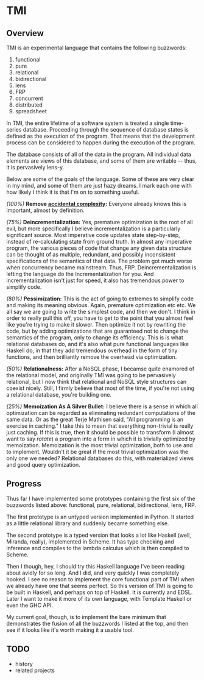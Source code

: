 TMI
====

## Overview

TMI is an experimental language that contains the following buzzwords:

1. functional
1. pure
1. relational
1. bidirectional
1. lens
1. FRP
1. concurrent
1. distributed
1. spreadsheet

In TMI, the entire lifetime of a software system is treated a single
time-series database.  Proceeding through the sequence of database states is
defined as the execution of the program.  That means that the development
process can be considered to happen during the execution of the program.

The database consists of all of the data in the program.  All individual data
elements are views of this database, and some of them are writable -- thus, it
is pervasively lens-y.

Below are some of the goals of the language.  Some of these are very clear in
my mind, and some of them are just hazy dreams.  I mark each one with how
likely I think it is that I'm on to something useful.

*(100%)* **Remove [accidental
complexity](https://en.wikipedia.org/wiki/No_Silver_Bullet):** Everyone already
knows this is important, almost by definition.

*(75%)* **Deincrementalization:** Yes, premature optimization is the root of
all evil, but more specifically I believe incrementalization is a particularly
significant source.  Most imperative code updates state step-by-step, instead
of re-calculating state from ground truth.  In almost any imperative program,
the various pieces of code that change any given data structure can be thought
of as multiple, redundant, and possibly inconsistent specifications of the
semantics of that data.  The problem got much worse when concurrency became
mainstream.  Thus, FRP.  Deincrementalization is letting the language do the
Incrementalization for you.  And incrementalization isn't just for speed, it
also has tremendous power to simplify code.

*(80%)* **Pessimization:** This is the act of going to extremes to simplify
code and making its meaning obvious.  Again, premature optimization etc etc.
We all say we are going to write the simplest code, and then we don't.  I think
in order to really pull this off, you have to get to the point that you almost
feel like you're trying to make it slower.  Then optimize it not by rewriting
the code, but by adding optimizations that are guaranteed not to change the
semantics of the program, only to change its efficiency.  This is is what
relational databases do, and it's also what pure functional languages like
Haskell do, in that they add tremendous overhead in the form of tiny functions,
and then brilliantly remove the overhead via optimization.

*(50%)* **Relationalness:** After a NoSQL phase, I becamse quite enamored of
the relational model, and originally TMI was going to be pervasively
relational, but I now think that relational and NoSQL style structures can
coexist nicely.  Still, I firmly believe  that most of the time, if you're not
using a relational database, you're building one.

*(25%)* **Memoization As A Silver Bullet:** I believe there is a sense in which all
optimization can be regarded as eliminating redundant computations of the same
data.  Or as the great Terje Mathisen said, "All programming is an exercise in
caching." I take this to mean that everything non-trivial is really just
caching.  If this is true, then it should be possible to transform (I almost
want to say *rotate*) a program into a form in which it is trivially optimized
by memoization.  Memoization is the most trivial optimization, both to use and
to implement.  Wouldn't it be great if the most trivial optimization was the
only one we needed?  Relational databases do this, with materialized views and
good query optimization.

## Progress

Thus far I have implemented some prototypes containing the first six of the
buzzwords listed above: functional, pure, relational, bidirectional, lens, FRP.

The first prototype is an untyped version implemented in Python.  It started as
a little relational library and suddenly became something else.

The second prototype is a typed version that looks a lot like Haskell (well,
Miranda, really), implemented in Scheme.  It has type checking and inference
and compiles to the lambda calculus which is then compiled to Scheme.

Then I though, hey, I should try this Haskell language I've been reading about
avidly for so long. And I did, and very quickly I was completely hooked.  I see
no reason to implement the core functional part of TMI when we already have one
that seems perfect.  So this version of TMI is going to be built in Haskell,
and perhaps on top of Haskell.  It is currently and EDSL.  Later I want to make
it more of its own language, with Template Haskell or even the GHC API.

My current goal, though, is to implement the bare minimum that demonstrates the
fusion of all the buzzwords I listed at the top, and then see if it looks like
it's worth making it a usable tool.

## TODO
- history
- related projects
